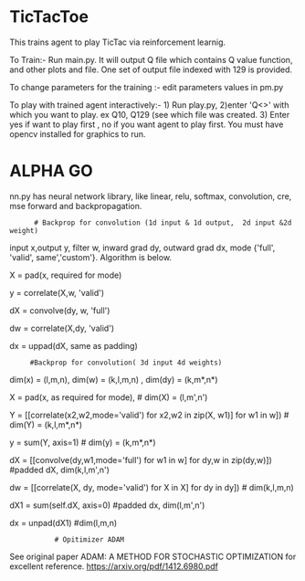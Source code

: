 

 # TicTacToe
This trains agent  to play TicTac via reinforcement learnig. 

To Train:-  Run main.py.  It will output Q<index> file which contains Q value function, and other plots and file. One set of output file indexed with 129 is provided.

To change parameters for the training :- edit parameters values in pm.py

To play with trained agent interactively:- 1) Run play.py, 2)enter 'Q<>' with which you want to play. ex Q10, Q129 (see
     which file was created.   3) Enter yes if want to play first , no if you want agent to play first.
     You must have opencv installed for graphics to run.



  # ALPHA GO 

nn.py has neural network library, like linear, relu, softmax, convolution, cre, mse forward and backpropagation.

          # Backprop for convolution (1d input & 1d output,  2d input &2d weight)
input x,output y, filter w, inward grad dy, outward grad dx, mode {'full', 'valid', same','custom'}. Algorithm is below.

X = pad(x, required for mode)

y = correlate(X,w, 'valid')

dX = convolve(dy, w, 'full')

dw = correlate(X,dy, 'valid')

dx = uppad(dX, same as padding)

         #Backprop for convolution( 3d input 4d weights)
dim(x) = (l,m,n), dim(w) = (k,l,m,n) , dim(dy) = (k,m*,n*)

X = pad(x, as required for mode), # dim(X) = (l,m',n')  

Y = [[correlate(x2,w2,mode='valid') for x2,w2 in zip(X, w1)] for w1 in w]) # dim(Y) = (k,l,m*,n*)  

y = sum(Y, axis=1) # dim(y) = (k,m*,n*)

dX = [[convolve(dy,w1,mode='full') for w1 in w] for dy,w in zip(dy,w)]) #padded dX, dim(k,l,m',n')

dw = [[correlate(X, dy, mode='valid') for X in X] for dy in dy])     # dim(k,l,m,n)

dX1 = sum(self.dX, axis=0)  #padded dx, dim(l,m',n')

dx =  unpad(dX1)  #dim(l,m,n)


               # Opitimizer ADAM
See original paper ADAM: A METHOD  FOR STOCHASTIC OPTIMIZATION for excellent reference.
https://arxiv.org/pdf/1412.6980.pdf               
